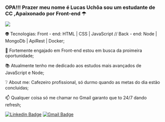 ### OPA!!! Prazer meu nome é Lucas Uchôa sou um estudante de CC ,Apaixonado por Front-end ☂
![](https://media1.giphy.com/media/3knKct3fGqxhK/giphy.gif)


👽 Tecnologias: Front - end: HTML | CSS | JavaScript // Back - end: Node | MongoDb | ApiRest | Docker;

🚀 Fortemente engajado em Front-end estou em busca da proimeira oportunidade;

📚 Atualmente tenho me dedicado aos estudos mais avançados de JavaScript e Node;

❔ About me: Cafezeiro profissional, só durmo quando as metas do dia estão concluidas;

📫 Qualquer coisa só me chamar no Gmail garanto que to 24/7 dando refresh;


[![Linkedin Badge](https://img.shields.io/badge/-LinkedIn-blue?style=flat-square&logo=Linkedin&logoColor=white&link=https://www.linkedin.com/in/lucas-uchôa-4a0482187/)](https://www.linkedin.com/in/lucas-uchôa-4a0482187/)
[![Gmail Badge](https://img.shields.io/badge/-Gmail-c14438?style=flat-square&logo=Gmail&logoColor=white&link=mailto:lucasismael03@gmail.com)](mailto:lucasismael03@gmail.com)
